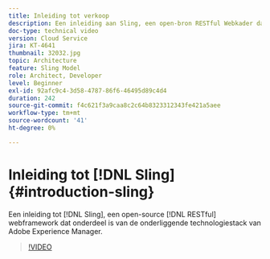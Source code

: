 ```yaml
---
title: Inleiding tot verkoop
description: Een inleiding aan Sling, een open-bron RESTful Webkader dat deel van Adobe Experience Manager onderliggende technologiestapel uitmaakt.
doc-type: technical video
version: Cloud Service
jira: KT-4641
thumbnail: 32032.jpg
topic: Architecture
feature: Sling Model
role: Architect, Developer
level: Beginner
exl-id: 92afc9c4-3d58-4787-86f6-46495d89c4d4
duration: 242
source-git-commit: f4c621f3a9caa8c2c64b8323312343fe421a5aee
workflow-type: tm+mt
source-wordcount: '41'
ht-degree: 0%

---
```


# Inleiding tot [!DNL Sling] {#introduction-sling}

Een inleiding tot [!DNL Sling], een open-source [!DNL RESTful] webframework dat onderdeel is van de onderliggende technologiestack van Adobe Experience Manager.

>[!VIDEO](https://video.tv.adobe.com/v/32032?quality=12&learn=on)
